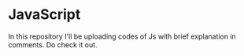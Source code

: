 # JavaScript
In this repository I'll be uploading codes of Js with brief explanation in comments. Do check it out.
